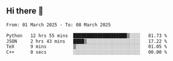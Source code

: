 ## Hi there 👋

<!--
**Bojupi/Bojupi** is a ✨ _special_ ✨ repository because its `README.md` (this file) appears on your GitHub profile.

Here are some ideas to get you started:

- 🔭 I’m currently working on ...
- 🌱 I’m currently learning ...
- 👯 I’m looking to collaborate on ...
- 🤔 I’m looking for help with ...
- 💬 Ask me about ...
- 📫 How to reach me: ...
- 😄 Pronouns: ...
- ⚡ Fun fact: ...
-->

<!--START_SECTION:waka-->

```txt
From: 01 March 2025 - To: 08 March 2025

Python   12 hrs 55 mins  ████████████████████▒░░░░   81.73 %
JSON     2 hrs 43 mins   ████▒░░░░░░░░░░░░░░░░░░░░   17.22 %
TeX      9 mins          ▒░░░░░░░░░░░░░░░░░░░░░░░░   01.05 %
C++      0 secs          ░░░░░░░░░░░░░░░░░░░░░░░░░   00.00 %
```

<!--END_SECTION:waka-->

